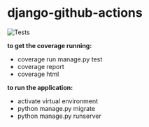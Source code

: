 # django-github-actions
![Tests](https://github.com/mCodingLLC/SlapThatLikeButton-TestingStarterProject/actions/workflows/tests.yml/badge.svg)

**to get the coverage running:**
- coverage run manage.py test
- coverage report
- coverage html

**to run the application:**
- activate virtual environment
- python manage.py migrate
- python manage.py runserver
